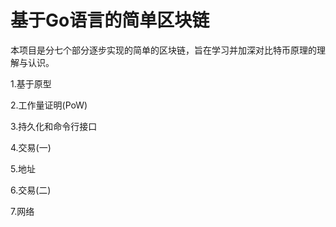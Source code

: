 # 基于Go语言的简单区块链

本项目是分七个部分逐步实现的简单的区块链，旨在学习并加深对比特币原理的理解与认识。

1.基于原型

2.工作量证明(PoW)

3.持久化和命令行接口

4.交易(一)

5.地址

6.交易(二)

7.网络
